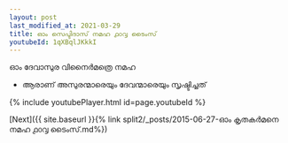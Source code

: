 ```yaml
---
layout: post
last_modified_at: 2021-03-29
title: ഓം സെപ്ടിദാസ് നമഹ ൧൦൮ ടൈംസ്
youtubeId: 1qXBqlJKkkI
---
```

 
 
 ഓം ദേവാസുര വിനൈർമത്രെ നമഹ 
 
 -  ആരാണ് അസുരന്മാരെയും ദേവന്മാരെയും സൃഷ്ടിച്ചത് 
 
  
 
  
 
 
 
 
 
 


{% include youtubePlayer.html id=page.youtubeId %}
 
[Next]({{ site.baseurl }}{% link  split2/_posts/2015-06-27-ഓം കൃതകർമനെ നമഹ ൧൦൮ ടൈംസ്.md%})
 
